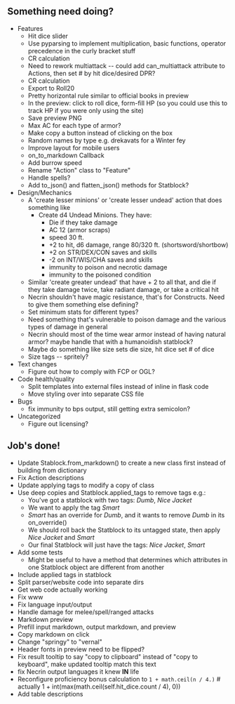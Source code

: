 ## Something need doing?

* Features
    * Hit dice slider
    * Use pyparsing to implement multiplication, basic functions, operator precedence in the curly bracket stuff
    * CR calculation
    * Need to rework multiattack -- could add can_multiattack attribute to Actions, then set # by hit dice/desired DPR?
    * CR calculation
    * Export to Roll20
    * Pretty horizontal rule similar to official books in preview
    * In the preview: click to roll dice, form-fill HP (so you could use this to track HP if you were only using the site)
    * Save preview PNG
    * Max AC for each type of armor?
    * Make copy a button instead of clicking on the box
    * Random names by type e.g. drekavats for a Winter fey
    * Improve layout for mobile users
    * on_to_markdown Callback
    * Add burrow speed
    * Rename "Action" class to "Feature"
    * Handle spells?
    * Add to_json() and flatten_json() methods for Statblock? 
* Design/Mechanics
    * A 'create lesser minions' or 'create lesser undead' action that does something like
       * Create d4 Undead Minions. They have:
          * Die if they take damage
          * AC 12 (armor scraps)
          * speed 30 ft.
          * +2 to hit, d6 damage, range 80/320 ft. (shortsword/shortbow)
          * +2 on STR/DEX/CON saves and skills
          * -2 on INT/WIS/CHA saves and skills
          * immunity to poison and necrotic damage
          * immunity to the poisoned condition
    * Similar 'create greater undead' that have + 2 to all that, and die if they take damage twice, take radiant damage, or take a critical hit
    * Necrin shouldn't have magic resistance, that's for Constructs. Need to give them something else defining?
    * Set minimum stats for different types?
    * Need something that's vulnerable to poison damage and the various types of damage in general
    * Necrin should most of the time wear armor instead of having natural armor? maybe handle that with a humanoidish statblock?
    * Maybe do something like size sets die size, hit dice set # of dice
    * Size tags -- spritely?
* Text changes
    * Figure out how to comply with FCP or OGL?
* Code health/quality
    * Split templates into external files instead of inline in flask code
    * Move styling over into separate CSS file
* Bugs
    * fix immunity to bps output, still getting extra semicolon?
* Uncategorized
    * Figure out licensing?


## Job's done!

* Update Stablock.from_markdown() to create a new class first instead of building from dictionary
* Fix Action descriptions
* Update applying tags to modify a copy of class
* Use deep copies and Statblock.applied_tags to remove tags e.g.:
    * You've got a statblock with two tags: *Dumb*, *Nice Jacket*
    * We want to apply the tag *Smart*
    * *Smart* has an override for *Dumb*, and it wants to remove *Dumb* in its on_override()
    * We should roll back the Statblock to its untagged state, then apply *Nice Jacket* and *Smart*
    * Our final Statblock will just have the tags: *Nice Jacket*, *Smart*
* Add some tests
    * Might be useful to have a method that determines which attributes in one Statblock object
    are different from another
* Include applied tags in statblock
* Split parser/website code into separate dirs
* Get web code actually working
* Fix www
* Fix language input/output
* Handle damage for melee/spell/ranged attacks
* Markdown preview
* Prefill input markdown, output markdown, and preview
* Copy markdown on click
* Change "springy" to "vernal"
* Header fonts in preview need to be flipped?
* Fix result tooltip to say "copy to clipboard" instead of "copy to keyboard", make updated tooltip match this text
* fix Necrin output languages it knew **IN** life
* Reconfigure proficiency bonus calculation to `1 + math.ceil(n / 4.)` # actually 1 + int(max(math.ceil(self.hit_dice.count / 4), 0))
* Add table descriptions
